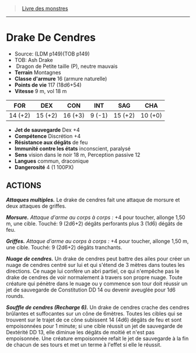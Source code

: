 ﻿> [Livre des monstres](tome_of_beasts.md)

---

# Drake De Cendres

- Source: (LDM p149)(TOB p149)
- TOB: Ash Drake
-  Dragon de Petite taille (P), neutre mauvais
- **Terrain** Montagnes
- **Classe d'armure** 16 (armure naturelle)
- **Points de vie** 117 (18d6+54)
- **Vitesse** 9 m, vol 18 m

|FOR|DEX|CON|INT|SAG|CHA|
|---|---|---|---|---|---|
|14 (+2)|15 (+2)|16 (+3)|9 (-1)|15 (+2)|10 (+0)|

- **Jet de sauvegarde** Dex +4
- **Compétence** Discrétion +4
- **Résistance aux dégâts** de feu
- **Immunité contre les états** inconscient, paralysé
- **Sens** vision dans le noir 18 m, Perception passive 12
- **Langues** commun, draconique
- **Dangerosité** 4 (1 100PX)

## ACTIONS

**_Attaques multiples._** Le drake de cendres fait une attaque de morsure et deux attaques de griffes.

**_Morsure._** _Attaque d'arme au corps à corps :_ +4 pour toucher, allonge 1,50 m, une cible. Touché: 9 (2d6+2) dégâts perforants plus 3 (1d6) dégâts de feu.

**_Griffes._** _Attaque d'arme au corps à corps :_ +4 pour toucher, allonge 1,50 m, une cible. Touché: 9 (2d6+2) dégâts tranchants.

**_Nuage de cendres._** Un drake de cendres peut battre des ailes pour créer un nuage de cendres centré sur lui et qui s'étend de 3 mètres dans toutes les directions. Ce nuage lui confère un abri partiel, ce qui n'empêche pas le drake de cendres de voir normalement à travers son propre nuage. Toute créature qui pénètre dans le nuage ou y commence son tour doit réussir un jet de sauvegarde de Constitution DD 14 ou devenir aveuglée pour 1d6 rounds.

**_Souffle de cendres (Recharge 6)._** Un drake de cendres crache des cendres brûlantes et suffocantes sur un cône de 6mètres. Toutes les cibles qui se trouvent sur le trajet de ce cône subissent 14 (4d6) dégâts de feu et sont empoisonnées pour 1 minute; si une cible réussit un jet de sauvegarde de Dextérité DD 13, elle diminue les dégâts de moitié et n'est pas empoisonnée. Une créature empoisonnée refait le jet de sauvegarde à la fin de chacun de ses tours et met un terme à l'effet si elle le réussit.

